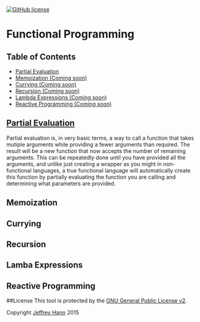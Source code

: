 [![GitHub license](https://img.shields.io/github/license/obihann-learning/functional-programming.svg)](https://github.com/obihann-learning/functional-programming/blob/master/LICENSE)

# Functional Programming

## Table of Contents

+ [Partial Evaluation](/partial-eval)
+ [Memoization (Coming soon)](#)
+ [Currying (Coming soon)](#)
+ [Recursion (Coming soon)](#)
+ [Lambda Expressions (Coming soon)](#)
+ [Reactive Programming (Coming soon)](#)

## [Partial Evaluation](/partial-eval)

Partial evaluation is, in very basic terms, a way to call a function that takes mutiple arguments while providing a fewer arguments than required. The result will be a new function that now accepts the number of remaining arguments. This can be repeatedly done until you have provided all the arguments, and unlike just creating a wrapper as you might in non-functional languages, a true functional language will automatically create this function by partially evaluating the function you are calling and determining what parameters are provided.

## Memoization

## Currying

## Recursion

## Lamba Expressions

## Reactive Programming

##License
This tool is protected by the [GNU General Public License v2](http://www.gnu.org/licenses/gpl-2.0.html).

Copyright [Jeffrey Hann](http://jeffreyhann.ca/) 2015
